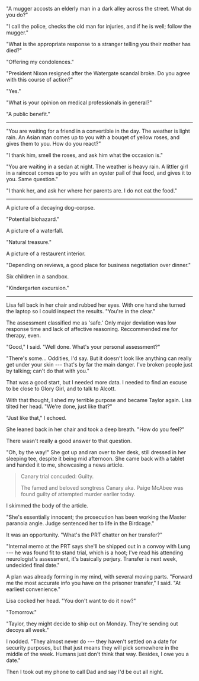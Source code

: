 "A mugger accosts an elderly man in a dark alley across the street. What do you do?"

"I call the police, checks the old man for injuries, and if he is well; follow the mugger."

"What is the appropriate response to a stranger telling you their mother has died?"

"Offering my condolences."

"President Nixon resigned after the Watergate scandal broke. Do you agree with this course of action?"

"Yes."

"What is your opinion on medical professionals in general?"

"A public benefit."

----

"You are waiting for a friend in a convertible in the day. The weather is light rain. An Asian man comes up to
you with a bouqet of yellow roses, and gives them to you. How do you react?"

"I thank him, smell the roses, and ask him what the occasion is."

"You are waiting in a sedan at night. The weather is heavy rain. A littler girl in a raincoat
comes up to you with an oyster pail of thai food, and gives it to you. Same question."

"I thank her, and ask her where her parents are. I do not eat the food."

----

A picture of a decaying dog-corpse.

"Potential biohazard."

A picture of a waterfall.

"Natural treasure."

A picture of a restaurent interior.

"Depending on reviews, a good place for business negotiation over dinner."

Six children in a sandbox.

"Kindergarten excursion."

----

Lisa fell back in her chair and rubbed her eyes. With one hand she turned the laptop so I could
inspect the results. "You're in the clear."

The assessment classified me as 'safe.' Only major deviation was low response time and lack of
affective reasoning. Reccommended me for therapy, even.

"Good," I said. "Well done. What's your personal assessment?"

"There's some... Oddities, I'd say. But it doesn't look like anything can really get under your skin ---
that's by far the main danger. I've broken people just by talking; can't do that with you."

That was a good start, but I needed more data. I needed to find an excuse to be close to Glory Girl,
and to talk to Alcott.

With that thought, I shed my terrible purpose and became Taylor again. Lisa tilted her head. "We're done,
just like that?"

"Just like that," I echoed.

She leaned back in her chair and took a deep breath. "How do you feel?"

There wasn't really a good answer to that question.

"Oh, by the way!" She got up and ran over to her desk, still dressed in her sleeping tee, despite it
being mid afternoon. She came back with a tablet and handed it to me, showcasing a news article.

> Canary trial concuded: Guilty.
>
> The famed and beloved songtress Canary aka. Paige McAbee was found guilty
> of attempted murder earlier today.

I skimmed the body of the article.

"She's essentially innocent; the prosecution has been working the Master paranoia angle.
Judge sentenced her to life in the Birdcage."

It was an opportunity. "What's the PRT chatter on her transfer?"

"Internal memo at the PRT says she'll be shipped out in a convoy with Lung --- he was found
fit to stand trial, which is a hoot; I've read his attending neurologist's assessment, it's basically
perjury. Transfer is next week, undecided final date."

A plan was already forming in my mind, with several moving parts. "Forward me the most accurate info you
have on the prisoner transfer," I said. "At earliest convenience."

Lisa cocked her head. "You don't want to do it now?"

"Tomorrow."

"Taylor, they might decide to ship out on Monday. They're sending out decoys all week."

I nodded. "They almost never do --- they haven't settled on a date for security purposes, but that
just means they will pick somewhere in the middle of the week. Humans just don't think that way.
Besides, I owe you a date."

Then I took out my phone to call Dad and say I'd be out all night.
